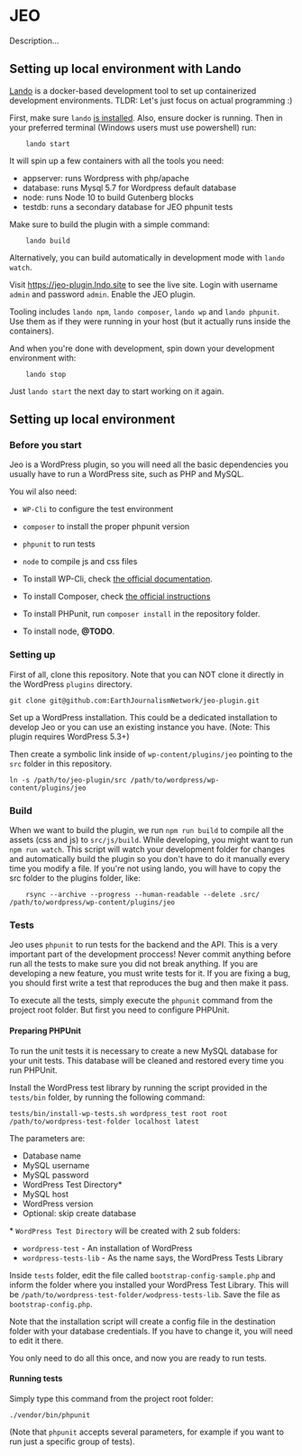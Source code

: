 # JEO 

Description... 

## Setting up local environment with Lando

[Lando][lando] is a docker-based development tool to set up containerized development environments.
TLDR: Let's just focus on actual programming :) 

First, make sure `lando` [is installed](https://docs.lando.dev/basics/installation.html). Also, ensure docker is running.
Then in your preferred terminal (Windows users must use powershell) run:

		lando start

It will spin up a few containers with all the tools you need:

- appserver: runs Wordpress with php/apache
- database: runs Mysql 5.7 for Wordpress default database
- node: runs Node 10 to build Gutenberg blocks
- testdb: runs a secondary database for JEO phpunit tests

Make sure to build the plugin with a simple command:

		lando build

Alternatively, you can build automatically in development mode with `lando watch`.

Visit https://jeo-plugin.lndo.site to see the live site.
Login with username `admin` and password `admin`.
Enable the JEO plugin.

Tooling includes `lando npm`, `lando composer`, `lando wp` and `lando phpunit`.
Use them as if they were running in your host (but it actually runs inside the containers).

And when you're done with development, spin down your development environment with: 

		lando stop

Just `lando start` the next day to start working on it again.

## Setting up local environment 

### Before you start

Jeo is a WordPress plugin, so you will need all the basic dependencies you usually have to run a WordPress site, such as PHP and MySQL.

You wil also need:

* `WP-Cli` to configure the test environment
* `composer` to install the proper phpunit version
* `phpunit` to run tests
* `node` to compile js and css files


* To install WP-Cli, check [the official documentation](https://wp-cli.org/#installing).
* To install Composer, check [the official instructions](https://getcomposer.org/download/)
* To install PHPunit, run `composer install` in the repository folder.
* To install node, **@TODO**.


### Setting up

First of all, clone this repository.
Note that you can NOT clone it directly in the WordPress `plugins` directory. 

```
git clone git@github.com:EarthJournalismNetwork/jeo-plugin.git
```

Set up a WordPress installation. This could be a dedicated installation to develop Jeo or you can use an existing instance you have. 
(Note: This plugin requires WordPress 5.3+)

Then create a symbolic link inside of `wp-content/plugins/jeo` pointing to the `src` folder in this repository.

```
ln -s /path/to/jeo-plugin/src /path/to/wordpress/wp-content/plugins/jeo
```


### Build

When we want to build the plugin, we run `npm run build` to compile all the assets (css and js) to `src/js/build`.
While developing, you might want to run `npm run watch`. This script will watch your development folder for changes and automatically build the plugin so you don't have to do it manually every time you modify a file.
If you're not using lando, you will have to copy the src folder to the plugins folder, like:

		rsync --archive --progress --human-readable --delete .src/ /path/to/wordpress/wp-content/plugins/jeo


### Tests

Jeo uses `phpunit` to run tests for the backend and the API. This is a very important part of the development proccess! Never commit anything before run all the tests to make sure you did not break anything. If you are developing a new feature, you must write tests for it. If you are fixing a bug, you should first write a test that reproduces the bug and then make it pass.

To execute all the tests, simply execute the `phpunit` command from the project root folder. But first you need to configure PHPUnit.

#### Preparing PHPUnit

To run the unit tests it is necessary to create a new MySQL database for your unit tests. This database will be cleaned and restored every time you run PHPUnit.

Install the WordPress test library by running the script provided in the `tests/bin` folder, by running the following command:

```
tests/bin/install-wp-tests.sh wordpress_test root root /path/to/wordpress-test-folder localhost latest
```
The parameters are:

* Database name
* MySQL username
* MySQL password
* WordPress Test Directory*
* MySQL host
* WordPress version
* Optional: skip create database

\* `WordPress Test Directory` will be created with 2 sub folders:

* `wordpress-test` - An installation of WordPress
* `wordpress-tests-lib` - As the name says, the WordPress Tests Library

Inside `tests` folder, edit the file called `bootstrap-config-sample.php` and inform the folder where you installed your WordPress Test Library. This will be `/path/to/wordpress-test-folder/wodpress-tests-lib`. Save the file as `bootstrap-config.php`.

Note that the installation script will create a config file in the destination folder with your database credentials. If you have to change it, you will need to edit it there.

You only need to do all this once, and now you are ready to run tests.

#### Running tests

Simply type this command from the project root folder:

```
./vendor/bin/phpunit
```

(Note that `phpunit` accepts several parameters, for example if you want to run just a specific group of tests).

[lando]: https://lando.dev
[lando-install]: https://docs.lando.dev/basics/installation.html

